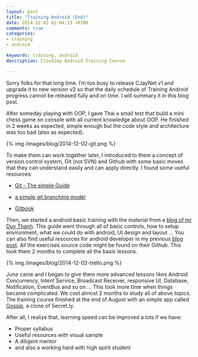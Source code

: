 ```yaml
---
layout: post
title: "Training Android (End)"
date: 2014-12-02 02:04:13 +0700
comments: true
categories: 
- training
- android

keywords: training, android
description: CloudJay Android Training Course

---
```


Sorry folks for that long time. I’m too busy to release CJayNet v1 and upgrade it to new version v2 so that the daily schedule of Training Android progress cannot be released fully and on time. I will summary it in this blog post.

After someday playing with OOP, I gave Thai a small test that build a mini chess game on console with all current knowledge about OOP. He finished in 2 weeks as expected, simple enough but the code style and architecture was too bad (also as expected). 


{% img /images/blog/2014-12-02-git.png %}

To make them can work together later, I introduced to them a concept of version control system, Git (not SVN) and Github with some basic moves that they can understand easily and can apply directly. I found some useful resources:

- [Git - The simple Guide](http://rogerdudler.github.io/git-guide/)

- [a simple git branching model](https://gist.github.com/jbenet/ee6c9ac48068889b0912)

- [Gitbook](http://gitbookio.gitbooks.io/progit/)

Then, we started a android basic training with the material from a [blog of mr Duy Thanh](http://duythanhcse.wordpress.com/2013/03/19/bai-t%E1%BA%ADp-1-lam-quen-v%E1%BB%9Bi-moi-tr%C6%B0%E1%BB%9Dng-phat-tri%E1%BB%83n-di%E1%BB%87n-tho%E1%BA%A1i-di-d%E1%BB%99ng/).  This guide went through all of basic controls, how to setup environment, what we could do with android, UI design and layout  … You can also find useful resources for android developer in my previous [blog post](http://tieubao.me/writing/2013/12/05/resources-every-android-developer-should-know/). All the exercises source code might be found on their Github. This took them 2 months to complete all the basic lessons.

{% img /images/blog/2014-12-02-trello.png %}

June came and I began to give them more advanced lessons likes Android Concurrency, Intent Service, Broadcast Receiver, responsive UI, Database, Notification, EventBus and so on … This took more time when things became complicated. We cost almost 2 months to study all of above topics. The training course finished at the end of August with an simple app called [Gossip](https://play.google.com/store/apps/details?id=com.cloudjay.gossip), a clone of Secret.ly.

After all, I realize that, learning speed can be improved a lots if we have:

- Proper syllabus
- Useful resources with visual sample
- A diligent mentor
- and also a working hard with high spirit student